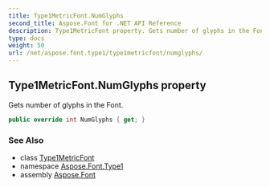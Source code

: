 ```yaml
---
title: Type1MetricFont.NumGlyphs
second_title: Aspose.Font for .NET API Reference
description: Type1MetricFont property. Gets number of glyphs in the Font
type: docs
weight: 50
url: /net/aspose.font.type1/type1metricfont/numglyphs/
---
```

## Type1MetricFont.NumGlyphs property

Gets number of glyphs in the Font.

```csharp
public override int NumGlyphs { get; }
```

### See Also

* class [Type1MetricFont](../)
* namespace [Aspose.Font.Type1](../../type1metricfont/)
* assembly [Aspose.Font](../../../)


